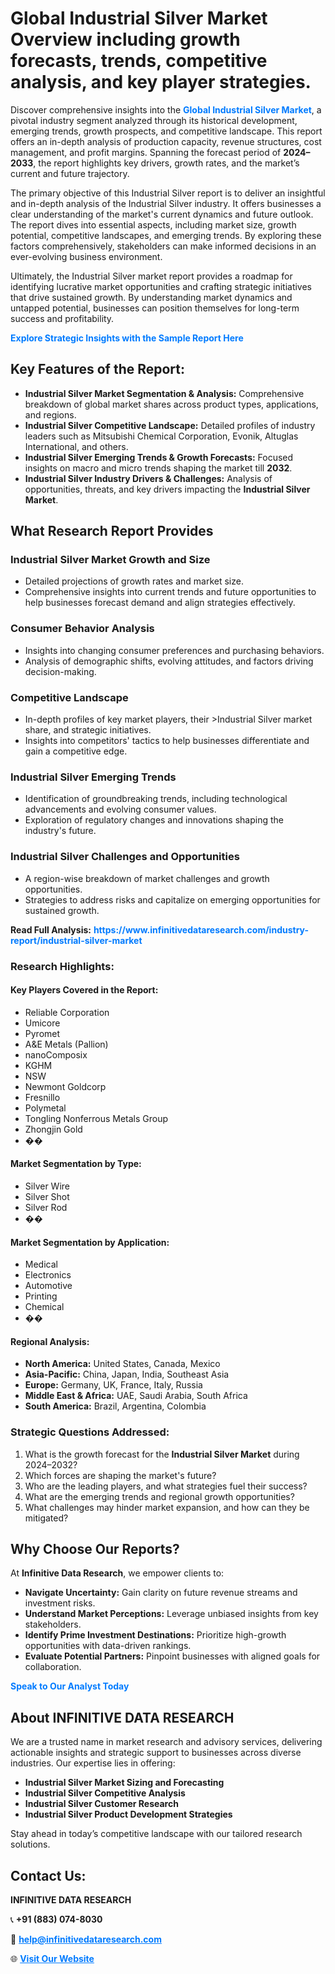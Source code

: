 <h1>Global Industrial Silver Market Overview including growth forecasts, trends, competitive analysis, and key player strategies.</h1>
<p>
Discover comprehensive insights into the 
<a href="https://www.infinitivedataresearch.com/industry-report/industrial-silver-market" rel="dofollow" style="color: #007BFF; text-decoration: none;"><strong>Global Industrial Silver Market</strong></a>, a pivotal industry segment analyzed through its historical development, emerging trends, growth prospects, and competitive landscape. This report offers an in-depth analysis of production capacity, revenue structures, cost management, and profit margins. Spanning the forecast period of <strong>2024–2033</strong>, the report highlights key drivers, growth rates, and the market’s current and future trajectory.
</p>
<p>
The primary objective of this Industrial Silver report is to deliver an insightful and in-depth analysis of the Industrial Silver industry. It offers businesses a clear understanding of the market's current dynamics and future outlook. The report dives into essential aspects, including market size, growth potential, competitive landscapes, and emerging trends. By exploring these factors comprehensively, stakeholders can make informed decisions in an ever-evolving business environment.
</p>
<p>
Ultimately, the Industrial Silver market report provides a roadmap for identifying lucrative market opportunities and crafting strategic initiatives that drive sustained growth. By understanding market dynamics and untapped potential, businesses can position themselves for long-term success and profitability.
</p>
<p>
<a href="https://www.infinitivedataresearch.com/request-sample/reportId=107884" style="color: #007BFF; text-decoration: none;"><strong>Explore Strategic Insights with the Sample Report Here</strong></a>
</p>

<h2>Key Features of the Report:</h2>
<ul>
<li><strong>Industrial Silver Market Segmentation & Analysis:</strong> Comprehensive breakdown of global market shares across product types, applications, and regions.</li>
<li><strong>Industrial Silver Competitive Landscape:</strong> Detailed profiles of industry leaders such as Mitsubishi Chemical Corporation, Evonik, Altuglas International, and others.</li>
<li><strong>Industrial Silver Emerging Trends & Growth Forecasts:</strong> Focused insights on macro and micro trends shaping the market till <strong>2032</strong>.</li>
<li><strong>Industrial Silver Industry Drivers & Challenges:</strong> Analysis of opportunities, threats, and key drivers impacting the <strong>Industrial Silver Market</strong>.</li>
</ul>

<h2>What Research Report Provides</h2>
<h3>Industrial Silver Market Growth and Size</h3>
<ul>
<li>Detailed projections of growth rates and market size.</li>
<li>Comprehensive insights into current trends and future opportunities to help businesses forecast demand and align strategies effectively.</li>
</ul>

<h3>Consumer Behavior Analysis</h3>
<ul>
<li>Insights into changing consumer preferences and purchasing behaviors.</li>
<li>Analysis of demographic shifts, evolving attitudes, and factors driving decision-making.</li>
</ul>

<h3>Competitive Landscape</h3>
<ul>
<li>In-depth profiles of key market players, their >Industrial Silver market share, and strategic initiatives.</li>
<li>Insights into competitors' tactics to help businesses differentiate and gain a competitive edge.</li>
</ul>

<h3>Industrial Silver Emerging Trends</h3>
<ul>
<li>Identification of groundbreaking trends, including technological advancements and evolving consumer values.</li>
<li>Exploration of regulatory changes and innovations shaping the industry's future.</li>
</ul>

<h3>Industrial Silver Challenges and Opportunities</h3>
<ul>
<li>A region-wise breakdown of market challenges and growth opportunities.</li>
<li>Strategies to address risks and capitalize on emerging opportunities for sustained growth.</li>
</ul>
<p><strong>Read Full Analysis:</strong> <a href="https://www.infinitivedataresearch.com/industry-report/industrial-silver-market" rel="dofollow" style="color: #007BFF; text-decoration: none;"><strong>https://www.infinitivedataresearch.com/industry-report/industrial-silver-market</strong></a></p>
<h3>Research Highlights:</h3>
<h4>Key Players Covered in the Report:</h4>
<ul><li>Reliable Corporation</li><li>Umicore</li><li>Pyromet</li><li>A&amp;E Metals (Pallion)</li><li>nanoComposix</li><li>KGHM</li><li>NSW</li><li>Newmont Goldcorp</li><li>Fresnillo</li><li>Polymetal</li><li>Tongling Nonferrous Metals Group</li><li>Zhongjin Gold</li><li>��</li></ul>
<h4>Market Segmentation by Type:</h4>
<ul><li>Silver Wire</li><li>Silver Shot</li><li>Silver Rod</li><li>��</li></ul>
<h4>Market Segmentation by Application:</h4>
<ul><li>Medical</li><li>Electronics</li><li>Automotive</li><li>Printing</li><li>Chemical</li><li>��</li></ul>

<h4>Regional Analysis:</h4>
<ul>
<li><strong>North America:</strong> United States, Canada, Mexico</li>
<li><strong>Asia-Pacific:</strong> China, Japan, India, Southeast Asia</li>
<li><strong>Europe:</strong> Germany, UK, France, Italy, Russia</li>
<li><strong>Middle East & Africa:</strong> UAE, Saudi Arabia, South Africa</li>
<li><strong>South America:</strong> Brazil, Argentina, Colombia</li>
</ul>

<h3>Strategic Questions Addressed:</h3>
<ol>
<li>What is the growth forecast for the <strong>Industrial Silver Market</strong> during 2024–2032?</li>
<li>Which forces are shaping the market's future?</li>
<li>Who are the leading players, and what strategies fuel their success?</li>
<li>What are the emerging trends and regional growth opportunities?</li>
<li>What challenges may hinder market expansion, and how can they be mitigated?</li>
</ol>

<h2>Why Choose Our Reports?</h2>
<p>At <strong>Infinitive Data Research</strong>, we empower clients to:</p>
<ul>
<li><strong>Navigate Uncertainty:</strong> Gain clarity on future revenue streams and investment risks.</li>
<li><strong>Understand Market Perceptions:</strong> Leverage unbiased insights from key stakeholders.</li>
<li><strong>Identify Prime Investment Destinations:</strong> Prioritize high-growth opportunities with data-driven rankings.</li>
<li><strong>Evaluate Potential Partners:</strong> Pinpoint businesses with aligned goals for collaboration.</li>
</ul>
<p><a href="https://www.infinitivedataresearch.com/industry-report/industrial-silver-market" rel="dofollow" style="color: #007BFF; text-decoration: none;"><strong>Speak to Our Analyst Today</strong></a></p>

<h2>About INFINITIVE DATA RESEARCH</h2>
<p>We are a trusted name in market research and advisory services, delivering actionable insights and strategic support to businesses across diverse industries. Our expertise lies in offering:</p>
<ul>
<li><strong>Industrial Silver Market Sizing and Forecasting</strong></li>
<li><strong>Industrial Silver Competitive Analysis</strong></li>
<li><strong>Industrial Silver Customer Research</strong></li>
<li><strong>Industrial Silver Product Development Strategies</strong></li>
</ul>
<p>Stay ahead in today’s competitive landscape with our tailored research solutions.</p>

<h2>Contact Us:</h2>
<p><strong>INFINITIVE DATA RESEARCH</strong></p>
<p>📞 <strong>+91 (883) 074-8030</strong></p>
<p>📧 <strong><a href="mailto:help@infinitivedataresearch.com" style="color: #007BFF;">help@infinitivedataresearch.com</a></strong></p>
<p>🌐 <strong><a href="https://www.infinitivedataresearch.com" rel="dofollow" style="color: #007BFF;">Visit Our Website</a></strong></p>